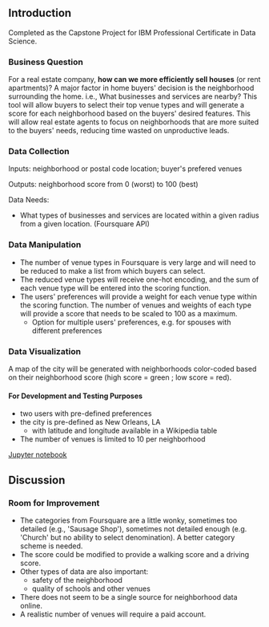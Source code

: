 ## Introduction

Completed as the Capstone Project for IBM Professional Certificate in Data Science.

### Business Question

For a real estate company, **how can we more efficiently sell houses** (or rent apartments)? A major factor in home buyers' decision is the neighborhood surrounding the home. i.e., What businesses and services are nearby? This tool will allow buyers to select their top venue types and will generate a score for each neighborhood based on the buyers' desired features. This will allow real estate agents to focus on neighborhoods that are more suited to the buyers' needs, reducing time wasted on unproductive leads. 

### Data Collection

Inputs: neighborhood or postal code location; buyer's prefered venues

Outputs: neighborhood score from 0 (worst) to 100 (best) 

Data Needs: 
- What types of businesses and services are located within a given radius from a given location. (Foursquare API)

### Data Manipulation

- The number of venue types in Foursquare is very large and will need to be reduced to make a list from which buyers can select. 
- The reduced venue types will receive one-hot encoding, and the sum of each venue type will be entered into the scoring function. 
- The users' preferences will provide a weight for each venue type within the scoring function. The number of venues and weights of each type will provide a score that needs to be scaled to 100 as a maximum. 
    - Option for multiple users' preferences, e.g. for spouses with different preferences


### Data Visualization

A map of the city will be generated with neighborhoods color-coded based on their neighborhood score (high score = green ; low score = red). 


#### For Development and Testing Purposes

- two users with pre-defined preferences
- the city is pre-defined as New Orleans, LA
    - with latitude and longitude available in a Wikipedia table
- The number of venues is limited to 10 per neighborhood


[Jupyter notebook](https://github.com/MarielleSP/Rate-Neighborhoods/blob/main/Rate-Neighborhoods.ipynb)


## Discussion

### Room for Improvement

- The categories from Foursquare are a little wonky, sometimes too detailed (e.g., 'Sausage Shop'), sometimes not detailed enough (e.g. 'Church' but no ability to select denomination). A better category scheme is needed. 
- The score could be modified to provide a walking score and a driving score.
- Other types of data are also important:
    - safety of the neighborhood
    - quality of schools and other venues
- There does not seem to be a single source for neighborhood data online. 
- A realistic number of venues will require a paid account.



